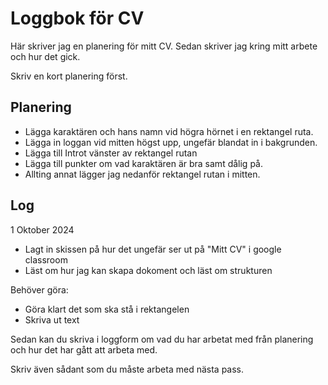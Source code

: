 # Loggbok för CV

Här skriver jag en planering för mitt CV.
Sedan skriver jag kring mitt arbete och hur det gick.

Skriv en kort planering först.

## Planering

* Lägga karaktären och hans namn vid högra hörnet i en rektangel ruta.
* Lägga in loggan vid mitten högst upp, ungefär blandat in i bakgrunden.
* Lägga till Introt vänster av rektangel rutan
* Lägga till punkter om vad karaktären är bra samt dålig på.
* Allting annat lägger jag nedanför rektangel rutan i mitten.


## Log

1 Oktober 2024
- Lagt in skissen på hur det ungefär ser ut på "Mitt CV" i google classroom
- Läst om hur jag kan skapa dokoment och läst om strukturen

Behöver göra:
- Göra klart det som ska stå i rektangelen
- Skriva ut text

Sedan kan du skriva i loggform om vad du har arbetat med från planering och hur det har gått att arbeta med.

Skriv även sådant som du måste arbeta med nästa pass.